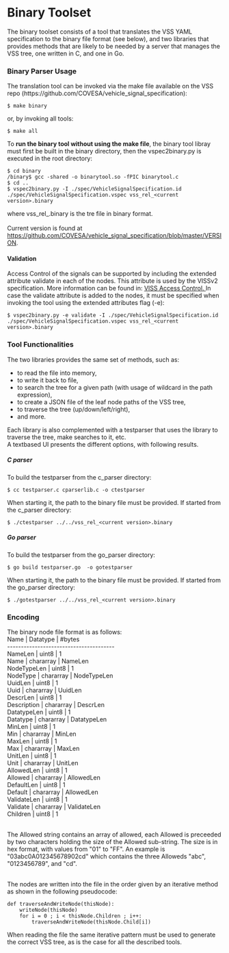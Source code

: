 <h1> Binary Toolset </h1>
The binary toolset consists of a tool that translates the VSS YAML specification to the binary file format (see below), 
and two libraries that provides methods that are likely to be needed by a server that manages the VSS tree, one written in C, and one in Go.<br>

<h3>Binary Parser Usage </h3>
The translation tool can be invoked via the make file available on the VSS repo (https://github.com/COVESA/vehicle_signal_specification):

```
$ make binary
```
or, by invoking all tools:

```
$ make all
```

To <b>run the binary tool without using the make file</b>, the binary tool libray must first be built in the binary directory, then the vspec2binary.py is executed in the root directory:

```
$ cd binary
/binary$ gcc -shared -o binarytool.so -fPIC binarytool.c
$ cd ..
$ vspec2binary.py -I ./spec/VehicleSignalSpecification.id ./spec/VehicleSignalSpecification.vspec vss_rel_<current version>.binary
```
where vss_rel_<current version>.binary is the tre file in binary format.
<br><br>
Current version is found at https://github.com/COVESA/vehicle_signal_specification/blob/master/VERSION.
<br>

<h4> Validation </h4>
Access Control of the signals can be supported by including the extended attribute validate in each of the nodes. This attribute is used by the VISSv2 specification. More information can be found in: <a href="https://www.w3.org/TR/viss2-core/#access-control-selection">VISS Access Control. </a>In case the validate attribute is added to the nodes, it must be specified when invoking the tool using the extended attributes flag (-e): 

```
$ vspec2binary.py -e validate -I ./spec/VehicleSignalSpecification.id ./spec/VehicleSignalSpecification.vspec vss_rel_<current version>.binary
```


<h3>Tool Functionalities </h3>
The two libraries provides the same set of methods, such as:
<ul>
<li>to read the file into memory,</li>
<li>to write it back to file,</li>
<li>to search the tree for a given path (with usage of wildcard in the path expression),</li>
<li>to create a JSON file of the leaf node paths of the VSS tree,</li>
<li>to traverse the tree (up/down/left/right),</li>
<li>and more.</li>
</ul>

Each library is also complemented with a testparser that uses the library to traverse the tree, make searches to it, etc.
<br>
A textbased UI presents the different options, with following results.<br>

<h5>C parser</h5>
To build the testparser from the c_parser directory:

```
$ cc testparser.c cparserlib.c -o ctestparser
```
When starting it, the path to the binary file must be provided. If started from the c_parser directory:

```
$ ./ctestparser ../../vss_rel_<current version>.binary
```

<h5>Go parser </h5>
To build the testparser from the go_parser directory:

```
$ go build testparser.go  -o gotestparser
```
When starting it, the path to the binary file must be provided. If started from the go_parser directory:

```
$ ./gotestparser ../../vss_rel_<current version>.binary
```

<h3>Encoding</h3>
The binary node file format is as follows:<br>
    Name        | Datatype  | #bytes<br>
    ---------------------------------------<br>
    NameLen     | uint8     | 1<br>
    Name        | chararray | NameLen<br>
    NodeTypeLen | uint8     | 1<br>
    NodeType    | chararray | NodeTypeLen<br>
    UuidLen     | uint8     | 1<br>
    Uuid        | chararray | UuidLen<br>
    DescrLen    | uint8     | 1<br>
    Description | chararray | DescrLen<br>
    DatatypeLen | uint8     | 1<br>
    Datatype    | chararray | DatatypeLen<br>
    MinLen      | uint8     | 1<br>
    Min         | chararray | MinLen<br>
    MaxLen      | uint8     | 1<br>
    Max         | chararray | MaxLen<br>
    UnitLen     | uint8     | 1<br>
    Unit        | chararray | UnitLen<br>
    AllowedLen  | uint8     | 1<br>
    Allowed     | chararray | AllowedLen<br>
    DefaultLen  | uint8     | 1<br>
    Default     | chararray | AllowedLen<br>
    ValidateLen | uint8     | 1<br>
    Validate    | chararray | ValidateLen<br>
    Children    | uint8     | 1<br><br>

The Allowed string contains an array of allowed, each Allowed is preceeded by two characters holding the size of the Allowed sub-string. 
The size is in hex format, with values from "01" to "FF". An example is "03abc0A012345678902cd" which contains the three Alloweds "abc", "0123456789", and "cd".<br><br>

The nodes are written into the file in the order given by an iterative method as shown in the following pseudocode:
```
def traverseAndWriteNode(thisNode):
	writeNode(thisNode)
	for i = 0 ; i < thisNode.Children ; i++:
		traverseAndWriteNode(thisNode.Child[i])
```

When reading the file the same iterative pattern must be used to generate the correct VSS tree, as is the case for all the described tools.


